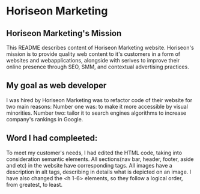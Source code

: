 # Horiseon Marketing

## Horiseon Marketing's Mission
This README describes content of Horiseon Marketing website. Horiseon's mission is to provide quality web content to it's customers in a form of websites and webapplications, alongside with serives to improve their online presence through SEO, SMM, and contextual advertising practices.

## My goal as web developer
I was hired by Horiseon Marketing was to refactor code of their website for two main reasons:
Number one was: to make it more accessible by visual minorities.
Number two: tailor it to search engines algorithms to increase company's rankings in Google.

## Word I had compleeted:
To meet my customer's needs, I had edited the HTML code, taking into consideration semantic elements. All sections(nav bar, header, footer, aside and etc) in the website have corresponding tags. All images have a description in alt tags, describing in details what is depicted on an image. I have also changed the <h 1-6> elements, so they follow a logical order, from greatest, to least.
